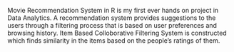 Movie Recommendation System in R is my first ever hands on project in Data Analytics. 
A recommendation system provides suggestions to the users through a filtering process that is based on user preferences and browsing history.
Item Based Colloborative Filtering System is constructed which finds similarity in the items based on the people’s ratings of them.
